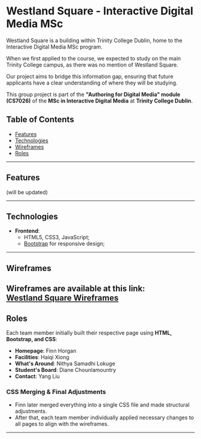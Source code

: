 # Westland Square - Interactive Digital Media MSc

Westland Square is a building within Trinity College Dublin, home to the Interactive Digital Media MSc program.

When we first applied to the course, we expected to study on the main Trinity College campus, as there was no mention of Westland Square.

Our project aims to bridge this information gap, ensuring that future applicants have a clear understanding of where they will be studying.

This group project is part of the **"Authoring for Digital Media" module (CS7026)** of the **MSc in Interactive Digital Media** at **Trinity College Dublin**.

## Table of Contents
- [Features](#features)
- [Technologies](#technologies)
- [Wireframes](#wireframes)
- [Roles](#roles)
---

## Features 
(will be updated)

---

## Technologies
- **Frontend**:  
  - HTML5, CSS3, JavaScript;
  - [Bootstrap](https://getbootstrap.com/) for responsive design;

---
## Wireframes  
Wireframes are available at this link:  
[Westland Square Wireframes](https://www.figma.com/design/arP5b4TbsrOtAjC1uOdDlG/Westland-Square?node-id=17-2&p=f&t=JARQc07MKvFoLLeo-0)  
---

## Roles  

Each team member initially built their respective page using **HTML, Bootstrap, and CSS**:  

- **Homepage**: Finn Horgan  
- **Facilities**: Haiqi Xiong  
- **What's Around**: Nithya Samadhi Lokuge  
- **Student's Board**: Diane Chounlamountry  
- **Contact**: Yang Liu  

### CSS Merging & Final Adjustments  
- Finn later merged everything into a single CSS file and made structural adjustments.  
- After that, each team member individually applied necessary changes to all pages to align with the wireframes.  
---
